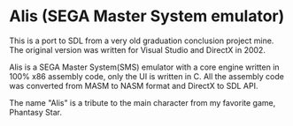 Alis (SEGA Master System emulator)
==================================

This is a port to SDL from a very old graduation conclusion project mine.
The original version was written for Visual Studio and DirectX in 2002.

Alis is a SEGA Master System(SMS) emulator with a core engine written in
100% x86 assembly code, only the UI is written in C. All the assembly code
was converted from MASM to NASM format and DirectX to SDL API.

The name "Alis" is a tribute to the main character from my favorite game,
Phantasy Star.

